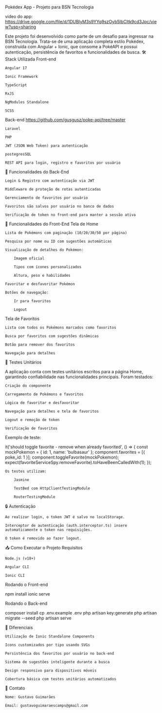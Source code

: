 Pokédex App - Projeto para BSN Tecnologia

video do app: https://drive.google.com/file/d/1DUBIyM3s9YYq9szOyb5IbCItk9cd3Jpc/view?usp=sharing

Este projeto foi desenvolvido como parte de um desafio para ingressar na BSN Tecnologia. Trata-se de uma aplicação completa estilo Pokédex, construída com Angular + Ionic, que consome a PokéAPI e possui autenticação, persistência de favoritos e funcionalidades de busca.
🛠️ Stack Utilizada
Front-end

    Angular 17

    Ionic Framework

    TypeScript

    RxJS

    NgModules Standalone

    SCSS

Back-end
https://github.com/gusgusz/poke-api/tree/master

    Laravel

    PHP

    JWT (JSON Web Token) para autenticação

    postegresSQL

    REST API para login, registro e favoritos por usuário

🔐 Funcionalidades do Back-End

    Login & Registro com autenticação via JWT

    Middleware de proteção de rotas autenticadas

    Gerenciamento de favoritos por usuário

    Favoritos são salvos por usuário no banco de dados

    Verificação de token no front-end para manter a sessão ativa

📲 Funcionalidades do Front-End
Tela de Home

    Lista de Pokémons com paginação (10/20/30/50 por página)

    Pesquisa por nome ou ID com sugestões automáticas

    Visualização de detalhes do Pokémon:

        Imagem oficial

        Tipos com ícones personalizados

        Altura, peso e habilidades

    Favoritar e desfavoritar Pokémon

    Botões de navegação:

        Ir para favoritos

        Logout

Tela de Favoritos

    Lista com todos os Pokémons marcados como favoritos

    Busca por favoritos com sugestões dinâmicas

    Botão para remover dos favoritos

    Navegação para detalhes


🧪 Testes Unitários

A aplicação conta com testes unitários escritos para a página Home, garantindo confiabilidade nas funcionalidades principais. Foram testados:

    Criação do componente

    Carregamento de Pokémons e favoritos

    Lógica de favoritar e desfavoritar

    Navegação para detalhes e tela de favoritos

    Logout e remoção de token

    Verificação de favoritos

Exemplo de teste:

it('should toggle favorite - remove when already favorited', () => {
  const mockPokemon = { id: 1, name: 'bulbasaur' };
  component.favorites = [{ poke_id: 1 }];
  component.toggleFavorite(mockPokemon);
  expect(favoriteServiceSpy.removeFavorite).toHaveBeenCalledWith(1);
});

    Os testes utilizam:

        Jasmine

        TestBed com HttpClientTestingModule

        RouterTestingModule


🔒 Autenticação

    Ao realizar login, o token JWT é salvo no localStorage.

    Interceptor de autenticação (auth.interceptor.ts) insere automaticamente o token nas requisições.

    O token é removido ao fazer logout.

📤 Como Executar o Projeto
Requisitos

    Node.js (v18+)

    Angular CLI

    Ionic CLI

Rodando o Front-end

npm install
ionic serve

Rodando o Back-end

composer install
cp .env.example .env
php artisan key:generate
php artisan migrate --seed
php artisan serve


🌟 Diferenciais

    Utilização de Ionic Standalone Components

    Icons customizados por tipo usando SVGs

    Persistência dos favoritos por usuário no back-end

    Sistema de sugestões inteligente durante a busca

    Design responsivo para dispositivos móveis

    Cobertura básica com testes unitários automatizados


📧 Contato

    Nome: Gustavo Guimarães

    Email: gustavoguimaraescamps@gmail.com

